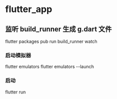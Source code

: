 # flutter_app

## 监听 build_runner 生成 g.dart 文件

flutter packages pub run build_runner watch

### 启动模拟器

flutter emulators
flutter emulators --launch <emulator id>

### 启动

flutter run
